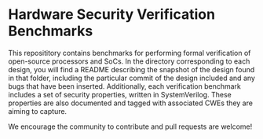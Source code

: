 # Hardware Security Verification Benchmarks
This reposititory contains benchmarks for performing formal verification of open-source processors and SoCs. In the directory corresponding to each design, you will find a README describing the snapshot of the design found in that folder, including the particular commit of the design included and any bugs that have been inserted. Additionally, each verification benchmark includes a set of security properties, written in SystemVerilog. These properties are also documented and tagged with associated CWEs they are aiming to capture. 

We encourage the community to contribute and pull requests are welcome!
